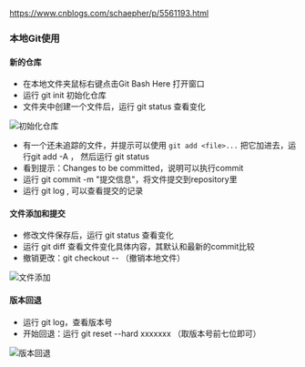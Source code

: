 https://www.cnblogs.com/schaepher/p/5561193.html

### 本地Git使用

#### 新的仓库

- 在本地文件夹鼠标右键点击Git Bash Here 打开窗口
- 运行 git init 初始化仓库
- 文件夹中创建一个文件后，运行 git status 查看变化

![初始化仓库](E:\NodeVScode\picgit\image-20221114095435236.png)

- 有一个还未追踪的文件，并提示可以使用 `git add <file>...` 把它加进去，运行git add -A ， 然后运行 git status
- 看到提示：Changes to be committed，说明可以执行commit
- 运行 git commit -m "提交信息"，将文件提交到repository里
- 运行 git log , 可以查看提交的记录

#### 文件添加和提交

- 修改文件保存后，运行 git status 查看变化
- 运行 git diff 查看文件变化具体内容，其默认和最新的commit比较
- 撤销更改：git checkout -- （撤销本地文件）

![文件添加](E:\NodeVScode\picgit\image_20221114102657.png)

#### 版本回退

- 运行 git log，查看版本号
- 开始回退：运行 git reset --hard xxxxxxx （取版本号前七位即可）

![版本回退](E:\NodeVScode\picgit\image_20221114104432.png)